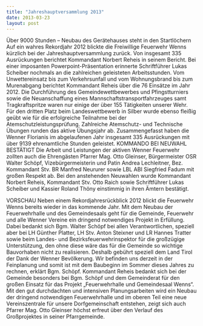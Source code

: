```yaml
---
title: "Jahreshauptversammlung 2013"
date: 2013-03-23
layout: post
---
```


Über 9000 Stunden – Neubau des Gerätehauses steht in den Startlöchern
Auf ein wahres Rekordjahr 2012 blickte die Freiwillige Feuerwehr Wenns kürzlich bei der Jahreshauptversammlung zurück. Von insgesamt 335 Ausrückungen berichtet Kommandant Norbert Reheis in seinem Bericht. Bei einer imposanten Powerpoint-Präsentation erinnerte Schriftführer Lukas Scheiber nochmals an die zahlreichen geleisteten Arbeitsstunden. Vom Unwettereinsatz bis zum Verkehrsunfall und vom Wohnungsbrand bis zum Murenabgang berichtet Kommandant Reheis über die 76 Einsätze im Jahr 2012. Die Durchführung des Gemeindewettbewerbes und Pfingstturniers sowie die Neuanschaffung eines Mannschaftstransportfahrzeuges samt Tragkraftspritze waren nur einige der über 155 Tätigkeiten unserer Wehr. Für den dritten Platz beim Landeswettbewerb in Silber wurde ebenso fleißig geübt wie für die erfolgreiche Teilnahme bei der Atemschutzleistungsprüfung. Zahlreiche Atemschutz- und Technische Übungen runden das aktive Übungsjahr ab. Zusammengefasst haben die Wenner Florianis im abgelaufenen Jahr insgesamt 335 Ausrückungen mit über 9139 ehrenamtliche Stunden geleistet.
KOMMANDO BEI NEUWAHL BESTÄTIGT
Die Arbeit und Leistungen der aktiven Wenner Feuerwehr zollten auch die Ehrengästen Pfarrer Mag. Otto Gleinser, Bürgermeister OSR Walter Schöpf, Vizebürgermeisterin und Patin Andrea Lechleitner, Bez. Kommandant Stv. BR Manfred Neururer sowie LBL ABI Siegfried Fadum mit großen Respekt ab. Bei den anstehenden Neuwahlen wurde Kommandant Norbert Reheis, Kommandant Stv. Otto Raich sowie Schriftführer Lukas Scheiber und Kassier Roland Thöny einstimmig in ihren Ämtern bestätigt.

VORSCHAU
Neben einem Rekordjahresrückblick 2012 blickt die Feuerwehr Wenns bereits wieder in das kommende Jahr. Mit dem Neubau der Feuerwehrhalle und des Gemeindesaals geht für die Gemeinde, Feuerwehr und alle Wenner Vereine ein dringend notwendiges Projekt in Erfüllung. Dabei bedankt sich Bgm. Walter Schöpf bei allen Verantwortlichen, speziell aber bei LH Günther Platter, LH Stv. Anton Steixner und LR Hannes Tratter sowie beim Landes- und Bezirksfeuerwehrinspektor für die großzügige Unterstützung, den ohne diese wäre das für die Gemeinde so wichtige Bauvorhaben nicht zu realisieren. Deshalb gebührt speziell dem Land Tirol der Dank der Wenner Bevölkerung. Wir befinden uns derzeit in der Feinplanung und somit ist mit dem Baubeginn im Sommer dieses Jahres zu rechnen, erklärt Bgm. Schöpf. Kommandant Reheis bedankt sich bei der Gemeinde besonders bei Bgm. Schöpf und dem Gemeinderat für den großen Einsatz für das Projekt „Feuerwehrhalle und Gemeindesaal Wenns“. Mit den gut durchdachten und intensiven Planungsarbeiten wird ein Neubau der dringend notwendigen Feuerwehrhalle und im oberen Teil eine neue Vereinszentrale für unsere Dorfgemeinschaft entstehen, zeigt sich auch Pfarrer Mag. Otto Gleinser höchst erfreut über den Verlauf des Großprojektes in seiner Pfarrgemeinde.